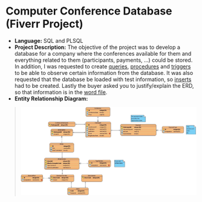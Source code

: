 # Computer Conference Database (Fiverr Project)

* **Language:** SQL and PLSQL
* **Project Description:** The objective of the project was to develop a database for a company where the conferences available for them and everything related to them (participants, payments, ...) could be stored. In addition, I was requested to create [queries](/SQLFiles/queries.sql), [procedures](/SQLFiles/procedures.sql) and [triggers](/SQLFiles/triggers.sql) to be able to observe certain information from the database. It was also requested that the database be loaded with test information, so [inserts](/SQLFiles/inserts.sql) had to be created. Lastly the buyer asked you to justify/explain the ERD, so that information is in the [word file](/ERDiagramJustifications).
* **Entity Relationship Diagram:**
> <img src="https://github.com/GJordao12/Fiverr-ComputerConferenceDatabase/blob/main/ERDiagram.jpg">
